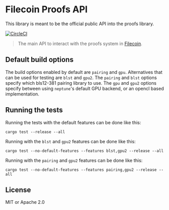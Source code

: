 # Filecoin Proofs API

This library is meant to be the official public API into the proofs library.

[![CircleCI](https://circleci.com/gh/filecoin-project/rust-filecoin-proofs-api/tree/master.svg?style=svg)](https://circleci.com/gh/filecoin-project/rust-filecoin-proofs-api/tree/master)

> The main API to interact with the proofs system in [Filecoin](https://filecoin.io).

## Default build options

The build options enabled by default are `pairing` and `gpu`.  Alternatives that can be used for testing are `blst` and `gpu2`.  The `pairing` and `blst` options specify which bls12-381 pairing library to use.  The `gpu` and `gpu2` options specify between using `neptune`'s default GPU backend, or an opencl based implementation.

## Running the tests

Running the tests with the default features can be done like this:

```
cargo test --release --all
```

Running with the `blst` and `gpu2` features can be done like this:

```
cargo test --no-default-features --features blst,gpu2 --release --all
```

Running with the `pairing` and `gpu2` features can be done like this:

```
cargo test --no-default-features --features pairing,gpu2 --release --all
```

## License

MIT or Apache 2.0
